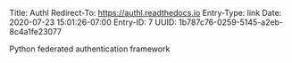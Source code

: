 Title: Authl
Redirect-To: https://authl.readthedocs.io
Entry-Type: link
Date: 2020-07-23 15:01:26-07:00
Entry-ID: 7
UUID: 1b787c76-0259-5145-a2eb-8c4a1fe23077

Python federated authentication framework
